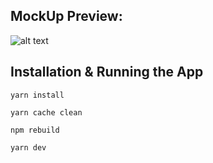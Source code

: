 ## MockUp Preview:

![alt text](https://i.ibb.co/TBYBPF0/tes.jpg)


## Installation & Running the App

```
yarn install
```
```
yarn cache clean
```
```
npm rebuild
```
```
yarn dev
```
